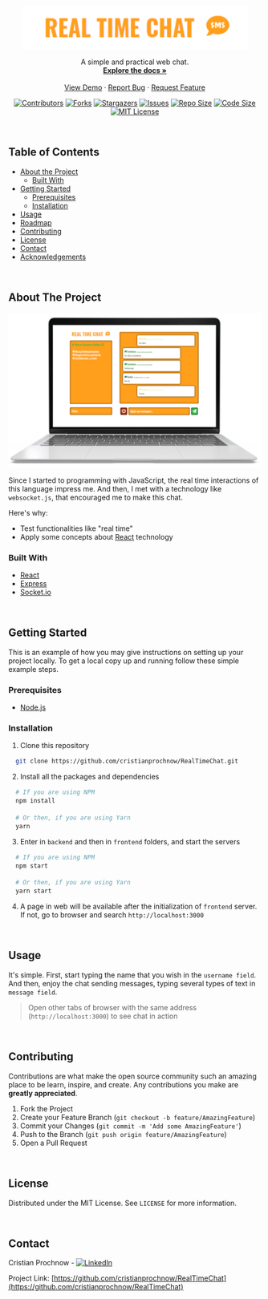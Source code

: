 <!-- PROJECT LOGO -->
<p align="center">
  <a href="https://github.com/cristianprochnow/RealTimeChat">
    <img src="assets/logo.png" alt="Logo" width="450">
  </a>

  <p align="center">
    A simple and practical web chat.
    <br />
    <a href="https://github.com/cristianprochnow/RealTimeChat"><strong>Explore the docs »</strong></a>
    <br />
    <br />
    <a href="https://github.com/cristianprochnow/RealTimeChat">View Demo</a>
    ·
    <a href="https://github.com/cristianprochnow/RealTimeChat/issues">Report Bug</a>
    ·
    <a href="https://github.com/cristianprochnow/RealTimeChat/issues">Request Feature</a>
  </p>
</p>

<!-- PROJECT SHIELDS -->
<!--
*** I'm using markdown "reference style" links for readability.
*** Reference links are enclosed in brackets [ ] instead of parentheses ( ).
*** See the bottom of this document for the declaration of the reference variables
*** for contributors-url, forks-url, etc. This is an optional, concise syntax you may use.
*** https://www.markdownguide.org/basic-syntax/#reference-style-links
-->
<div align="center">

  [![Contributors][contributors-shield]][contributors-url]
  [![Forks][forks-shield]][forks-url]
  [![Stargazers][stars-shield]][stars-url]
  [![Issues][issues-shield]][issues-url]
  [![Repo Size][repo-size-shield]][repo-size-url]
  [![Code Size][code-size-shield]][code-size-url]
  [![MIT License][license-shield]][license-url]

</div>
<br />

<!-- TABLE OF CONTENTS -->
<h2>Table of Contents</h2>

* [About the Project](#about-the-project)
  * [Built With](#built-with)
* [Getting Started](#getting-started)
  * [Prerequisites](#prerequisites)
  * [Installation](#installation)
* [Usage](#usage)
* [Roadmap](#roadmap)
* [Contributing](#contributing)
* [License](#license)
* [Contact](#contact)
* [Acknowledgements](#acknowledgements)

<br />

<!-- ABOUT THE PROJECT -->
<h2 id="about-the-project">About The Project</h2>

<div align="center">

  [![Product Name Screen Shot][product-screenshot]](https://github.com/cristianprochnow/RealTimeChat)

</div>

Since I started to programming with JavaScript, the real time interactions of this language impress me. And then, I met with a technology like `websocket.js`, that encouraged me to make this chat.

Here's why:
* Test functionalities like "real time"
* Apply some concepts about [React](https://github.com/facebook/react) technology



<h3 id="built-with">Built With</h3>

* [React](https://github.com/facebook/react)
* [Express](https://github.com/expressjs/express)
* [Socket.io](https://github.com/socketio/socket.io)

<br />

<!-- GETTING STARTED -->
<h2 id="getting-started">Getting Started</h2>

This is an example of how you may give instructions on setting up your project locally.
To get a local copy up and running follow these simple example steps.

<h3 id="prerequisites">Prerequisites</h3>

* [Node.js](https://nodejs.org/en/download/package-manager/)

<h3 id="installation">Installation</h3>

1. Clone this repository

```sh
  git clone https://github.com/cristianprochnow/RealTimeChat.git
```

2. Install all the packages and dependencies

```sh
  # If you are using NPM
  npm install

  # Or then, if you are using Yarn
  yarn
```

3. Enter in `backend` and then in `frontend` folders, and start the servers

```sh
  # If you are using NPM
  npm start

  # Or then, if you are using Yarn
  yarn start
```

4. A page in web will be available after the initialization of `frontend` server. If not, go to browser and search `http://localhost:3000`

<br />

<!-- USAGE EXAMPLES -->
<h2 id="usage">Usage</h2>

It's simple. First, start typing the name that you wish in the `username field`. And then, enjoy the chat sending messages, typing several types of text in `message field`.

> Open other tabs of browser with the same address (`http://localhost:3000`) to see chat in action


<br />

<!-- CONTRIBUTING -->
<h2 id="contributing">Contributing</h2>

Contributions are what make the open source community such an amazing place to be learn, inspire, and create. Any contributions you make are **greatly appreciated**.

1. Fork the Project
2. Create your Feature Branch (`git checkout -b feature/AmazingFeature`)
3. Commit your Changes (`git commit -m 'Add some AmazingFeature'`)
4. Push to the Branch (`git push origin feature/AmazingFeature`)
5. Open a Pull Request

<br />

<!-- LICENSE -->
<h2 id="license">License</h2>

Distributed under the MIT License. See `LICENSE` for more information.

<br />

<!-- CONTACT -->
<h2 id="contact">Contact</h2>

Cristian Prochnow - [![LinkedIn][linkedin-shield]][linkedin-url]

Project Link: [https://github.com/cristianprochnow/RealTimeChat](https://github.com/cristianprochnow/RealTimeChat)

<!-- MARKDOWN LINKS & IMAGES -->
<!-- https://www.markdownguide.org/basic-syntax/#reference-style-links -->
[contributors-shield]: https://img.shields.io/github/contributors/cristianprochnow/RealTimeChat.svg?style=flat
[contributors-url]: https://github.com/cristianprochnow/RealTimeChat/graphs/contributors
[forks-shield]: https://img.shields.io/github/forks/cristianprochnow/RealTimeChat.svg?style=flat
[forks-url]: https://github.com/cristianprochnow/RealTimeChat/network/members
[stars-shield]: https://img.shields.io/github/stars/cristianprochnow/RealTimeChat.svg?style=flat
[stars-url]: https://github.com/cristianprochnow/RealTimeChat/stargazers
[issues-shield]: https://img.shields.io/github/issues/cristianprochnow/RealTimeChat.svg?style=flat
[issues-url]: https://github.com/cristianprochnow/RealTimeChat/issues
[license-shield]: https://img.shields.io/github/license/cristianprochnow/RealTimeChat.svg?style=flat
[license-url]: https://github.com/cristianprochnow/RealTimeChat/blob/master/LICENSE.txt
[repo-size-shield]: https://img.shields.io/github/repo-size/cristianprochnow/RealTimeChat.svg?style=flat
[repo-size-url]: https://github.com/cristianprochnow/RealTimeChat
[code-size-shield]: https://img.shields.io/github/languages/code-size/cristianprochnow/RealTimeChat
[code-size-url]: https://github.com/cristianprochnow/RealTimeChat
[linkedin-shield]: https://img.shields.io/badge/-LinkedIn-black.svg?style=flat&logo=linkedin&colorB=0077b4
[linkedin-url]: www.linkedin.com/in/cristianprochnow
[product-screenshot]: assets/notebook-chat-screen.png
